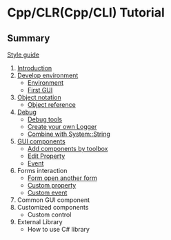 # Cpp/CLR(Cpp/CLI) Tutorial
## Summary

[Style guide](/doc/CppCLIstyleGuide.md)

1. [Introduction](https://zh.wikipedia.org/wiki/C%2B%2B/CLI)
2. [Develop environment](/doc/Ch2/2-0.md)
    * [Environment](/doc/Ch2/2-1.md)
    * [First GUI](/doc/Ch2/2-2.md)
3. [Object notation](/doc/Ch3/3-1.md)
    * [Object reference](/doc/Ch3/3-1.md)
4. [Debug](/doc/Ch4/4-0.md)
    * [Debug tools](/doc/Ch4/4-1.md)
    * [Create your own Logger](/doc/Ch4/4-2.md)
    * [Combine with System::String](/doc/Ch4/4-3.md)
5. [GUI components](/doc/Ch5/5-0.md)
    * [Add components by toolbox ](/doc/Ch5/5-1.md)
    * [Edit Property](/doc/Ch5/5-2.md)
    * [Event](/doc/Ch5/5-3.md)
6. Forms interaction
    * [Form open another form](/doc/Ch6/6-1.md)
    * [Custom property](/doc/Ch6/6-2.md)
    * [Custom event](/doc/Ch6/6-3.md)
7. Common GUI component
8. Customized components
    * Custom control
9. External Library
    * How to use C# library